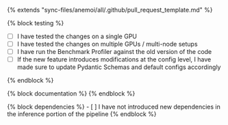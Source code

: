 {% extends "sync-files/anemoi/all/.github/pull_request_template.md" %}

{% block testing %} 
- [ ] I have tested the changes on a single GPU
- [ ] I have tested the changes on multiple GPUs / multi-node setups
- [ ] I have run the Benchmark Profiler against the old version of the code
- [ ] If the new feature introduces modifications at the config level, I have made sure to update Pydantic Schemas and default configs accordingly

{% endblock %}

{% block documentation %} {% endblock %}

{% block dependencies %} - [ ] I have not introduced new dependencies in the inference portion of the pipeline {% endblock %}
